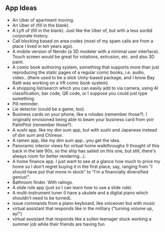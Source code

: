 ## App Ideas

- An Uber of apartment moving.
- An Uber of (fill in the blank).
- A Lyft of (fill in the blank). Just like the Uber of, but with a less sordid corporate history.
- Call blocking based on area codes (most of my spam calls are from a place I lived in ten years ago).
- A mobile version of Nendo (a 3D modeler with a minimal user interface). Touch screen would be great for rotations, extrusion, etc. and also 3D paint.
- A comic book authoring system, something that supports more than just reproducing the static pages of a regular comic books, i.e. audio, video...(there used to be a slick Unity-based package, and I know Bay Raitt was working on a VR comic book system).
- A shopping list/search which you can easily add to via camera, using AI classification, bar code, QR code, or I suppose you could just type something.
- Pill reminder.
- Lie detector (could be a game, too).
- Business cards on your phone, like a rolodex (remember those?). I originally envisioned being able to beam your business card from yoir PalmPilot (remember those?).
- A sushi app. like my dim sum app, but with sushi and Japanese instead of dim sum and Chinese.
- A ramen app, like my dim sum app...you get the idea.
- Panoramic interior views for virtual home walkthroughs (I thought of this back in the late 90s, so the ship has sailed on this one, but still, there's always room for better rendering...).
- A home finance app. I just want to see at a glance how much to price my home so I don't regret buying it in the first place, say, ranging from "I should have put that mone in stock" to "I'm a financially diversified genius!".
- Bathroom finder. With ratings.
- A slide rule app (just so I can learn how to use a slide rule).
- A multi-instrument tuner (I have a ukulele and a digital piano which shouldn't need to be turned).
- issue commands from a piano keyboard, like voiceover but with music
- virtual assistant that responds like in the military ("turning volume up, ay!")
- virtual assistant that responds like a sullen teenager stuck working a summer job while their friends are having fun


